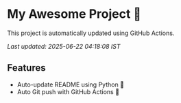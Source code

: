 # My Awesome Project 🚀

This project is automatically updated using GitHub Actions.

_Last updated: 2025-06-22 04:18:08 IST_

## Features
- Auto-update README using Python 🐍
- Auto Git push with GitHub Actions 🤖
